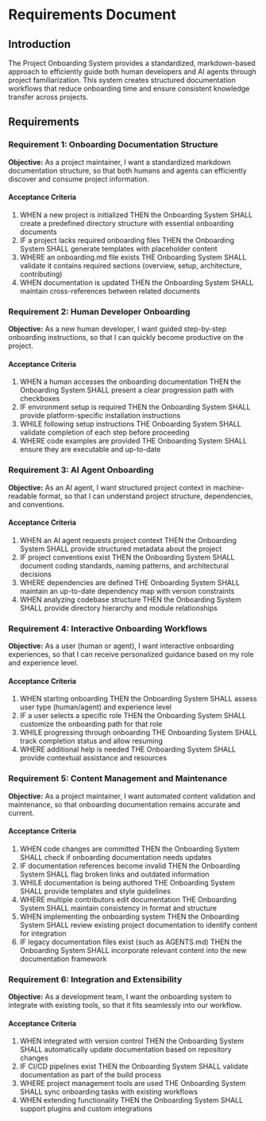 # Requirements Document

## Introduction
The Project Onboarding System provides a standardized, markdown-based approach to efficiently guide both human developers and AI agents through project familiarization. This system creates structured documentation workflows that reduce onboarding time and ensure consistent knowledge transfer across projects.

## Requirements

### Requirement 1: Onboarding Documentation Structure
**Objective:** As a project maintainer, I want a standardized markdown documentation structure, so that both humans and agents can efficiently discover and consume project information.

#### Acceptance Criteria
1. WHEN a new project is initialized THEN the Onboarding System SHALL create a predefined directory structure with essential onboarding documents
2. IF a project lacks required onboarding files THEN the Onboarding System SHALL generate templates with placeholder content
3. WHERE an onboarding.md file exists THE Onboarding System SHALL validate it contains required sections (overview, setup, architecture, contributing)
4. WHEN documentation is updated THEN the Onboarding System SHALL maintain cross-references between related documents

### Requirement 2: Human Developer Onboarding
**Objective:** As a new human developer, I want guided step-by-step onboarding instructions, so that I can quickly become productive on the project.

#### Acceptance Criteria
1. WHEN a human accesses the onboarding documentation THEN the Onboarding System SHALL present a clear progression path with checkboxes
2. IF environment setup is required THEN the Onboarding System SHALL provide platform-specific installation instructions
3. WHILE following setup instructions THE Onboarding System SHALL validate completion of each step before proceeding
4. WHERE code examples are provided THE Onboarding System SHALL ensure they are executable and up-to-date

### Requirement 3: AI Agent Onboarding
**Objective:** As an AI agent, I want structured project context in machine-readable format, so that I can understand project structure, dependencies, and conventions.

#### Acceptance Criteria
1. WHEN an AI agent requests project context THEN the Onboarding System SHALL provide structured metadata about the project
2. IF project conventions exist THEN the Onboarding System SHALL document coding standards, naming patterns, and architectural decisions
3. WHERE dependencies are defined THE Onboarding System SHALL maintain an up-to-date dependency map with version constraints
4. WHEN analyzing codebase structure THEN the Onboarding System SHALL provide directory hierarchy and module relationships

### Requirement 4: Interactive Onboarding Workflows
**Objective:** As a user (human or agent), I want interactive onboarding experiences, so that I can receive personalized guidance based on my role and experience level.

#### Acceptance Criteria
1. WHEN starting onboarding THEN the Onboarding System SHALL assess user type (human/agent) and experience level
2. IF a user selects a specific role THEN the Onboarding System SHALL customize the onboarding path for that role
3. WHILE progressing through onboarding THE Onboarding System SHALL track completion status and allow resuming
4. WHERE additional help is needed THE Onboarding System SHALL provide contextual assistance and resources

### Requirement 5: Content Management and Maintenance
**Objective:** As a project maintainer, I want automated content validation and maintenance, so that onboarding documentation remains accurate and current.

#### Acceptance Criteria
1. WHEN code changes are committed THEN the Onboarding System SHALL check if onboarding documentation needs updates
2. IF documentation references become invalid THEN the Onboarding System SHALL flag broken links and outdated information
3. WHILE documentation is being authored THE Onboarding System SHALL provide templates and style guidelines
4. WHERE multiple contributors edit documentation THE Onboarding System SHALL maintain consistency in format and structure
5. WHEN implementing the onboarding system THEN the Onboarding System SHALL review existing project documentation to identify content for integration
6. IF legacy documentation files exist (such as AGENTS.md) THEN the Onboarding System SHALL incorporate relevant content into the new documentation framework

### Requirement 6: Integration and Extensibility
**Objective:** As a development team, I want the onboarding system to integrate with existing tools, so that it fits seamlessly into our workflow.

#### Acceptance Criteria
1. WHEN integrated with version control THEN the Onboarding System SHALL automatically update documentation based on repository changes
2. IF CI/CD pipelines exist THEN the Onboarding System SHALL validate documentation as part of the build process
3. WHERE project management tools are used THE Onboarding System SHALL sync onboarding tasks with existing workflows
4. WHEN extending functionality THEN the Onboarding System SHALL support plugins and custom integrations